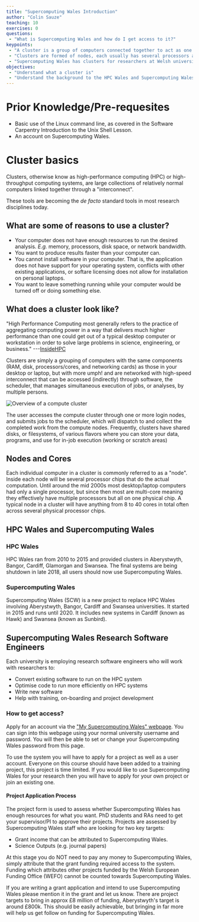 ```yaml
---
title: "Supercomputing Wales Introduction"
author: "Colin Sauze"
teaching: 10
exercises: 0
questions:
 - "What is Supercomputing Wales and how do I get access to it?"
keypoints:
 - "A cluster is a group of computers connected together to act as one."
 - "Clusters are formed of nodes, each usually has several processors and 10s or hundreds of gigabytes of RAM."
 - "Supercomputing Wales has clusters for researchers at Welsh universities to use"
objectives:
 - "Understand what a cluster is"
 - "Understand the background to the HPC Wales and Supercomputing Wales projects"
---
```



# Prior Knowledge/Pre-requesites

* Basic use of the Linux command line, as covered in the Software Carpentry Introduction to the Unix Shell Lesson.
* An account on Supercomputing Wales.

# Cluster basics

Clusters, otherwise know as high-performance computing (HPC) or high-throughput computing systems, are large collections of relatively normal computers linked together through a "interconnect".

These tools are becoming the <em>de facto</em> standard tools in most research disciplines today.

## What are some of reasons to use a cluster?

* Your computer does not have enough resources to run the desired analysis. *E.g.* memory, processors, disk space, or network bandwidth.
* You want to produce results faster than your computer can.
* You cannot install software in your computer. That is, the application does not have support for your operating system, conflicts with other existing applications, or softare licensing does not allow for installation on personal laptops.
* You want to leave something running while your computer would be turned off or doing something else.


## What does a cluster look like?

"High Performance Computing most generally refers to the practice of aggregating computing power in a way that delivers much higher performance than one could get out of a typical desktop computer or workstation in order to solve large problems in science, engineering, or business." ---[InsideHPC](http://insidehpc.com/hpc-basic-training/what-is-hpc/)

Clusters are simply a grouping of computers with the same components (RAM, disk, processors/cores, and networking cards) as those in your desktop or laptop, but with more umph! and are networked with high-speed interconnect that can be accessed (indirectly) through software, the scheduler, that manages simultaneous execution of jobs, or analyses, by multiple persons.

![Overview of a compute cluster](../fig/cluster-generic.png)

The user accesses the compute cluster through one or more login nodes, and submits jobs to the scheduler, which will dispatch to and collect the completed work from the compute nodes. Frequently, clusters have shared disks, or filesystems, of various flavors where you can store your data, programs, and use for in-job execution (working or scratch areas)

## Nodes and Cores

Each individual computer in a cluster is commonly referred to as a "node". Inside each node will be several processor chips that do the actual computation. Until around the mid 2000s most desktop/laptop computers had only a single processor, but since then most are multi-core meaning they effectively have multiple processors but all on one physical chip. A typical node in a cluster will have anything from 8 to 40 cores in total often across several physical processor chips.

## HPC Wales and Supercomputing Wales

### HPC Wales

HPC Wales ran from 2010 to 2015 and provided clusters in Aberystwyth, Bangor, Cardiff, Glamorgan and Swansea. The final systems are being shutdown in late 2018, all users should now use Supercomputing Wales.

### Supercomputing Wales

Supercomputing Wales (SCW) is a new project to replace HPC Wales involving Aberystwyth, Bangor, Cardiff and Swansea universities. It started in 2015 and runs until 2020. It includes new systems in Cardiff (known as Hawk) and Swansea (known as Sunbird).

## Supercomputing Wales Research Software Engineers

Each university is employing research software engineers who will work with researchers to:

* Convert existing software to run on the HPC system
* Optimise code to run more efficiently on HPC systems
* Write new software
* Help with training, on-boarding and project development


### How to get access?

Apply for an account via the ["My Supercomputing Wales" webpage](https://my.supercomputing.wales). You can sign into this webpage using your normal university username and password. You will then be able to set or change your Supercomputing Wales password from this page.

To use the system you will have to apply for a project as well as a user account. Everyone on this course should have been added to a training project, this project is time limited. If you would like to use Supercomputing Wales for your research then you will have to apply for your own project or join an existing one.

#### Project Application Process

The project form is used to assess whether Supercomputing Wales has enough resources for what you want. PhD students and RAs need to get your supervisor/PI to approve their projects. Projects are assessed by Supercomputing Wales staff who are looking for two key targets:

  * Grant income that can be attributed to Supercomputing Wales.
  * Science Outputs (e.g. journal papers)

At this stage you do NOT need to pay any money to Supercomputing Wales, simply attribute that the grant funding required access to the system. Funding which attributes other projects funded by the Welsh European Funding Office (WEFO) cannot be counted towards Supercomputing Wales.

If you are writing a grant application and intend to use Supercomputing Wales please mention it in the grant and let us know. There are project targets to bring in approx £8 million of funding, Aberystwyth's target is around £800k. This should be easily achievable, but bringing in far more will help us get follow on funding for Supercomputing Wales.

